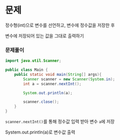 # 문제
정수형(int)으로 변수를 선언하고, 변수에 정수값을 저장한 후

변수에 저장되어 있는 값을 그대로 출력하기

### 문제풀이
```java
import java.util.Scanner;

public class Main {
    public static void main(String[] args){
        Scanner scanner = new Scanner(System.in);
        int a = scanner.nextInt();

        System.out.println(a);

        scanner.close();
    }
}
```

`scanner.nextInt()`를 통해 정수값 입력 받아 변수 `a`에 저장

System.out.println(a)로 변수값 출력